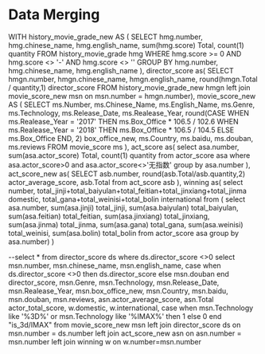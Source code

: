 # Data Merging
WITH history_movie_grade_new AS (
    SELECT hmg.number,
           hmg.chinese_name,
           hmg.english_name,
           sum(hmg.score) Total,
           count(1) quantity
      FROM history_movie_grade hmg
     WHERE hmg.score >= 0 AND 
           hmg.score <> '-' AND 
           hmg.score <> ''
     GROUP BY hmg.number,
              hmg.chinese_name,
              hmg.english_name
),
director_score as(
SELECT hmgn.number,
       hmgn.chinese_name,
       hmgn.english_name,
       round(hmgn.Total / quantity,1) director_score
  FROM history_movie_grade_new hmgn
  left join movie_score_new msn
  on msn.number = hmgn.number),
movie_score_new AS (
    SELECT ms.Number,
           ms.Chinese_Name,
           ms.English_Name,
           ms.Genre,
           ms.Technology,
           ms.Release_Date,
           ms.Realease_Year,
           round(CASE WHEN ms.Realease_Year = '2017' THEN ms.Box_Office * 106.5 / 102.6 
                   WHEN ms.Realease_Year = '2018' THEN ms.Box_Office * 106.5 / 104.5 
                   ELSE ms.Box_Office END, 2) box_office_new,
           ms.Country,
           ms.baidu,
           ms.douban,
           ms.reviews
      FROM movie_score ms
),
act_score as(
select asa.number,
       sum(asa.actor_score) Total,
       count(1) quantity
 from actor_score asa where asa.actor_score>0 and asa.actor_score<>'无指数'
 group by asa.number
),
act_score_new as(
  SELECT asb.number,
         round(asb.Total/asb.quantity,2) actor_average_score,
         asb.Total
   from act_score asb
),
winning as(
    select number,
       total_jinji+total_baiyulan+total_feitian+total_jinxiang+total_jinma domestic,
       total_gana+total_weinisi+total_bolin international
   from (
select asa.number,
       sum(asa.jinji) total_jinji,
       sum(asa.baiyulan) total_baiyulan,
       sum(asa.feitian) total_feitian,
       sum(asa.jinxiang) total_jinxiang,
       sum(asa.jinma) total_jinma,
       sum(asa.gana) total_gana,
       sum(asa.weinisi) total_weinisi,
       sum(asa.bolin) total_bolin
     from actor_score asa 
     group by asa.number)
)


--select * from director_score ds where ds.director_score <>0
select msn.number,
       msn.chinese_name,
       msn.english_name,
       case when ds.director_score <>0 then ds.director_score  else msn.douban end director_score,
       msn.Genre,
       msn.Technology,
       msn.Release_Date,
       msn.Realease_Year,
       msn.box_office_new,
       msn.Country,
       msn.baidu,
       msn.douban,
       msn.reviews,
       asn.actor_average_score,
       asn.Total actor_total_score,
       w.domestic,
       w.international,
       case when msn.Technology like '%3D%' or msn.Technology like '%IMAX%' then 1 else 0 end "is_3d/IMAX"
 from movie_score_new msn 
    left join director_score ds
    on msn.number = ds.number
    left join act_score_new asn 
    on asn.number = msn.number
    left join winning w 
    on w.number=msn.number